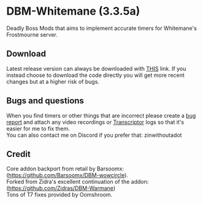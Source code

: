 # DBM-Whitemane (3.3.5a)

Deadly Boss Mods that aims to implement accurate timers for Whitemane's Frostmourne server.  

## Download
Latest release version can always be downloaded with [THIS](https://github.com/broizter/DBM-Whitemane/releases/latest/download/DBM-Whitemane.zip) link. If you instead choose to download the code directly you will get more recent changes but at a higher risk of bugs.  

## Bugs and questions  
When you find timers or other things that are incorrect please create a [bug report](https://github.com/broizter/DBM-Whitemane/issues/new/choose) and attach any video recordings or [Transcriptor](https://github.com/Zidras/Transcriptor-WOTLK) logs so that it's easier for me to fix them.  
You can also contact me on Discord if you prefer that: zinwithoutadot

## Credit
Core addon backport from retail by Barsoomx: (https://github.com/Barsoomx/DBM-wowcircle).  
Forked from Zidra's excellent continuation of the addon: (https://github.com/Zidras/DBM-Warmane)  
Tons of T7 fixes provided by Oomshroom.  
